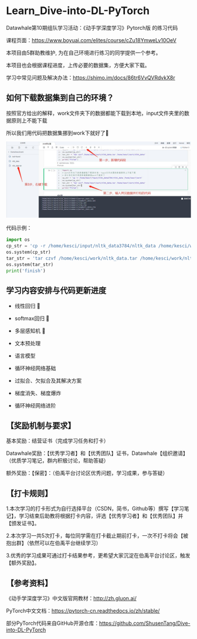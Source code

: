 # Learn_Dive-into-DL-PyTorch

Datawhale第10期组队学习活动：《动手学深度学习》Pytorch版 的练习代码

课程页面：https://www.boyuai.com/elites/course/cZu18YmweLv10OeV

本项目由5群助教维护, 为在自己环境进行练习的同学提供一个参考。

本项目也会根据课程进度，上传必要的数据集，方便大家下载。

学习中常见问题及解决办法：https://shimo.im/docs/86tr6VvQVRdvkX8r

## 如何下载数据集到自己的环境？

按照官方给出的解释，work文件夹下的数据都能下载到本地，input文件夹里的数据原则上不能下载

所以我们用代码把数据集挪到work下就好了:tada:

![download-dataset](imgs/download_dataset.jpg)

代码示例：
``` python
import os
cp_str = 'cp -r /home/kesci/input/nltk_data3784/nltk_data /home/kesci/work'
os.system(cp_str)
tar_str = 'tar czvf /home/kesci/work/nltk_data.tar /home/kesci/work/nltk_data'
os.system(tar_str)
print('finish')
```

## 学习内容安排与代码更新进度

* 线性回归 :beer:

* softmax回归 :beer:

* 多层感知机 :beer:

* 文本预处理

* 语言模型

* 循环神经网络基础

* 过拟合、欠拟合及其解决方案

* 梯度消失、梯度爆炸

* 循环神经网络进阶




## 【奖励机制与要求】

基本奖励：结营证书（完成学习任务和打卡）

Datawhale奖励：【优秀学习者】和【优秀团队】证书，Datawhale【组织邀请】（优质学习笔记，群内积极讨论，帮助答疑）

额外奖励：【保密】：（伯禹平台讨论区优秀问题，学习成果，参与答疑）



## 【打卡规则】

1.本次学习的打卡形式为自行选择平台（CSDN，简书，Github等）撰写【学习笔记】，学习结束后助教将根据打卡内容，评选【优秀学习者】和【优秀团队】并【颁发证书】。

2.本次学习一共5次打卡，每位同学需在打卡截止期前打卡，一次不打卡将会【被抱出群】（依然可以在伯禹平台继续学习）

3.优秀的学习成果可通过打卡结果参考，更希望大家沉淀在伯禹平台讨论区，触发【额外奖励】。


## 【参考资料】

《动手学深度学习》中文版官网教材：http://zh.gluon.ai/ 

PyTorch中文文档：https://pytorch-cn.readthedocs.io/zh/stable/

部分PyTorch代码来自GitHub开源仓库：https://github.com/ShusenTang/Dive-into-DL-PyTorch
